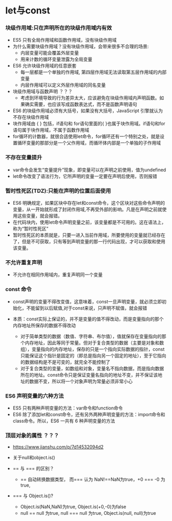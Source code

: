# let与const

### 块级作用域:只在声明所在的块级作用域内有效
   - ES5 只有全局作用域和函数作用域，没有块级作用域
   - 为什么需要块级作用域？没有块级作用域，会带来很多不合理的场景:
     - 内层变量可能会覆盖外层变量
     - 用来计数的循环变量泄露为全局变量
   - ES6 允许块级作用域的任意嵌套
     - 每一层都是一个单独的作用域, 第四层作用域无法读取第五层作用域的内部变量
     - 内层作用域可以定义外层作用域的同名变量
   - 块级作用域与函数声明 ？？？
     - 考虑到环境导致的行为差异太大，应该避免在块级作用域内声明函数。如果确实需要，也应该写成函数表达式，而不是函数声明语句
   - ES6 的块级作用域必须有大括号，如果没有大括号，JavaScript 引擎就认为不存在块级作用域
   - 块作用域由 { } 包括，if语句和 for语句里面的{ }也属于块作用域。if语句和for语句属于块作用域，不属于函数作用域
   - for循环的计数器，就很合适使用let命令，for循环还有一个特别之处，就是设置循环变量的那部分是一个父作用域，而循环体内部是一个单独的子作用域
### 不存在变量提升
   - var命令会发生“变量提升”现象，即变量可以在声明之前使用，值为undefined
   - let命令改变了语法行为，它所声明的变量一定要在声明后使用，否则报错
### 暂时性死区(TDZ):只能在声明的位置后面使用
   - ES6 明确规定，如果区块中存在let和const命令，这个区块对这些命令声明的变量，从一开始就形成了封闭作用域,不再受外部的影响。凡是在声明之前就使用这些变量，就会报错。
   - 在代码块内，使用let命令声明变量之前，该变量都是不可用的。这在语法上，称为“暂时性死区”
   - 暂时性死区的本质就是，只要一进入当前作用域，所要使用的变量就已经存在了，但是不可获取，只有等到声明变量的那一行代码出现，才可以获取和使用该变量。

### 不允许重复声明 
  - 不允许在相同作用域内，重复声明同一个变量

### const 命令
- const声明的变量不得改变值，这意味着，const一旦声明变量，就必须立即初始化，不能留到以后赋值,对于const来说，只声明不赋值，就会报错

- 本质：const实际上保证的，并不是变量的值不得改动，而是变量指向的那个内存地址所保存的数据不得改动
  - 对于简单类型的数据（数值、字符串、布尔值），值就保存在变量指向的那个内存地址，因此等同于常量。但对于复合类型的数据（主要是对象和数组），变量指向的内存地址，保存的只是一个指向实际数据的指针，const只能保证这个指针是固定的（即总是指向另一个固定的地址），至于它指向的数据结构是不是可变的，就完全不能控制了
  - 对于复合类型的变量，如数组和对象，变量名不指向数据，而是指向数据所在的地址。const命令只是保证变量名指向的地址不变，并不保证该地址的数据不变，所以将一个对象声明为常量必须非常小心


### ES6 声明变量的六种方法
  - ES5 只有两种声明变量的方法：var命令和function命令
  - ES6 除了添加let和const命令，还有另外两种声明变量的方法：import命令和class命令。所以，ES6 一共有 6 种声明变量的方法

### 顶层对象的属性 ？？？
- https://www.jianshu.com/p/7d14532094d2
- 关于null和object.is()

- == 与 === 的区别？
  - == 自动转换数据类型， 而=== 认为 NaN!==NaN为true，+0 === -0 为true,
- === 与 Object.is()?
  - Object.is(NaN,NaN)为true, Object.is(+0,-0)为false
  - null == null 为true, null === null 为true, Object.is(null, null)为true